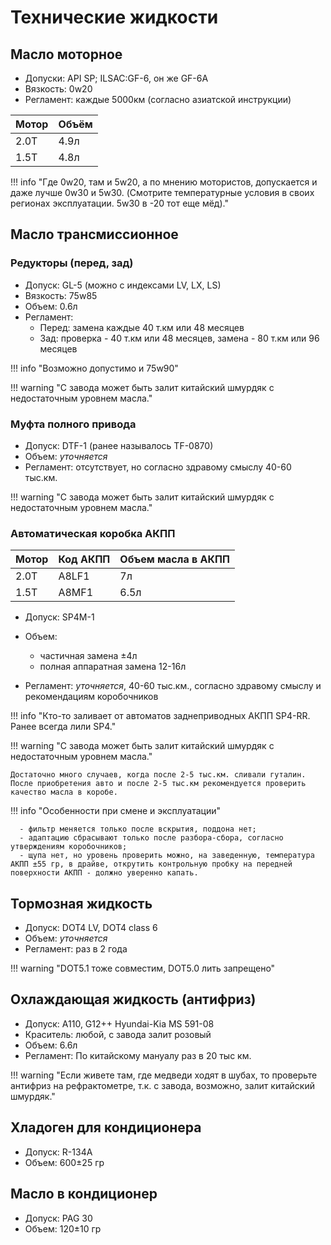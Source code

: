 # Технические жидкости
## Масло моторное

- Допуски: API SP; ILSAC:GF-6, он же GF-6A
- Вязкость: 0w20
- Регламент: каждые 5000км (согласно азиатской инструкции)

| Мотор | Объём |
|---|---|
| 2.0T | 4.9л |
| 1.5T | 4.8л |

!!! info "Где 0w20, там и 5w20, a по мнению мотористов, допускается и даже лучше 0w30 и 5w30. (Смотрите температурные условия в своих регионах эксплуатации. 5w30 в -20 тот еще мёд)."
    

## Масло трансмиссионное
### Редукторы (перед, зад)

- Допуск: GL-5 (можно с индексами LV, LX, LS)
- Вязкость: 75w85
- Объем: 0.6л
- Регламент: 
    - Перед: замена каждые 40 т.км или 48 месяцев
    - Зад: проверка - 40 т.км или 48 месяцев, замена - 80 т.км или 96 месяцев

!!! info "Возможно допустимо и 75w90"
    
!!! warning "С завода может быть залит китайский шмурдяк с недостаточным уровнем масла."

### Муфта полного привода
- Допуск: DTF-1 (ранее называлось TF-0870)
- Объем: *уточняется*
- Регламент: отсутствует, но согласно здравому смыслу 40-60 тыс.км. 

!!! warning "С завода может быть залит китайский шмурдяк с недостаточным уровнем масла."
     
### Автоматическая коробка АКПП

| Мотор | Код АКПП | Объем масла в АКПП |
|---|---|---|
| 2.0T | A8LF1 | 7л |
| 1.5T | A8MF1 | 6.5л |

- Допуск: SP4M-1
- Объем: 

    - частичная замена ±4л
    - полная аппаратная замена 12-16л

- Регламент: *уточняется*, 40-60 тыс.км., согласно здравому смыслу и рекомендациям коробочников
  
!!! info "Кто-то заливает от автоматов заднеприводных АКПП SP4-RR. Ранее всегда лили SP4."

!!! warning "С завода может быть залит китайский шмурдяк с недостаточным уровнем масла."
    
    Достаточно много случаев, когда после 2-5 тыс.км. сливали гуталин. После приобретения авто и после 2-5 тыс.км рекомендуется проверить качество масла в коробе.

!!! info "Особенности при смене и эксплуатации"
    
      - фильтр меняется только после вскрытия, поддона нет;
      - адаптацию сбрасывают только после разбора-сбора, согласно утверждениям коробочников;
      - щупа нет, но уровень проверить можно, на заведенную, температура АКПП ±55 гр, в драйве, открутить контрольную пробку на передней поверхности АКПП - должно уверенно капать.

## Тормозная жидкость

- Допуск: DOT4 LV, DOT4 class 6
- Объем: *уточняется*
- Регламент: раз в 2 года

!!! warning "DOT5.1 тоже совместим, DOT5.0 лить запрещено"
    

## Охлаждающая жидкость (антифриз)

- Допуск: А110, G12++ Hyundai-Kia MS 591-08
- Краситель: любой, с завода залит розовый
- Объем: 6.6л 
- Регламент: По китайскому мануалу раз в 20 тыс км.

!!! warning "Если живете там, где медведи ходят в шубах, то проверьте антифриз на рефрактометре, т.к. с завода, возможно, залит китайский шмурдяк."

## Хладоген для кондиционера

- Допуск: R-134A
- Объем: 600±25 гр

## Масло в кондиционер

- Допуск: PAG 30
- Объем: 120±10 гр
